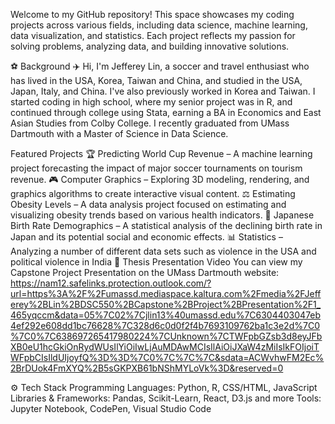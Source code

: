 Welcome to my GitHub repository! This space showcases my coding projects across various fields, including data science, machine learning, data visualization, and statistics. Each project reflects my passion for solving problems, analyzing data, and building innovative solutions.

⚽ Background ✈️
Hi, I'm Jefferey Lin, a soccer and travel enthusiast who has lived in the USA, Korea, Taiwan and China, and studied in the USA, Japan, Italy, and China. I've also previously worked in Korea and Taiwan. I started coding in high school, where my senior project was in R, and continued through college using Stata, earning a BA in Economics and East Asian Studies from Colby College. I recently graduated from UMass Dartmouth with a Master of Science in Data Science.

Featured Projects
🏆 Predicting World Cup Revenue – A machine learning project forecasting the impact of major soccer tournaments on tourism revenue.
🎮 Computer Graphics – Exploring 3D modeling, rendering, and graphics algorithms to create interactive visual content.
⚖️ Estimating Obesity Levels – A data analysis project focused on estimating and visualizing obesity trends based on various health indicators.
👶 Japanese Birth Rate Demographics – A statistical analysis of the declining birth rate in Japan and its potential social and economic effects.
📊 Statistics – Analyzing a number of different data sets such as violence in the USA and political violence in India
🎥 Thesis Presentation Video
You can view my Capstone Project  Presentation on the UMass Dartmouth website: 
https://nam12.safelinks.protection.outlook.com/?url=https%3A%2F%2Fumassd.mediaspace.kaltura.com%2Fmedia%2FJefferey%2BLin%2BDSC550%2BCapstone%2BProject%2BPresentation%2F1_465yqccm&data=05%7C02%7Cjlin13%40umassd.edu%7C6304403047eb4ef292e608dd1bc76628%7C328d6c0d0f2f4b7693109762ba1c3e2d%7C0%7C0%7C638697265417980224%7CUnknown%7CTWFpbGZsb3d8eyJFbXB0eU1hcGkiOnRydWUsIlYiOiIwLjAuMDAwMCIsIlAiOiJXaW4zMiIsIkFOIjoiTWFpbCIsIldUIjoyfQ%3D%3D%7C0%7C%7C%7C&sdata=ACWvhwFM2Ec%2BrDUok4FmXYQ%2B5sGKPXB61bNShMYLoVk%3D&reserved=0

⚙️ Tech Stack
Programming Languages: Python, R, CSS/HTML, JavaScript
Libraries & Frameworks: Pandas, Scikit-Learn, React, D3.js and more
Tools: Jupyter Notebook, CodePen, Visual Studio Code
